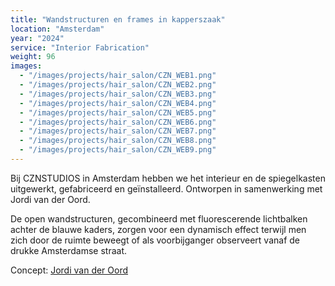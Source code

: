 ```yaml
---
title: "Wandstructuren en frames in kapperszaak"
location: "Amsterdam"
year: "2024"
service: "Interior Fabrication"
weight: 96
images:
  - "/images/projects/hair_salon/CZN_WEB1.png"
  - "/images/projects/hair_salon/CZN_WEB2.png"
  - "/images/projects/hair_salon/CZN_WEB3.png"
  - "/images/projects/hair_salon/CZN_WEB4.png"
  - "/images/projects/hair_salon/CZN_WEB5.png"
  - "/images/projects/hair_salon/CZN_WEB6.png"
  - "/images/projects/hair_salon/CZN_WEB7.png"
  - "/images/projects/hair_salon/CZN_WEB8.png"
  - "/images/projects/hair_salon/CZN_WEB9.png"
---
```


Bij CZNSTUDIOS in Amsterdam hebben we het interieur en de spiegelkasten uitgewerkt, gefabriceerd en geïnstalleerd. Ontworpen in samenwerking met Jordi van der Oord.

De open wandstructuren, gecombineerd met fluorescerende lichtbalken achter de blauwe kaders, zorgen voor een dynamisch effect terwijl men zich door de ruimte beweegt of als voorbijganger observeert vanaf de drukke Amsterdamse straat.

Concept: [Jordi van der Oord](https://www.instagram.com/jordivanderoord/)
